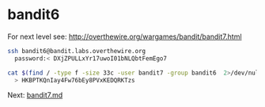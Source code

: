 bandit6
=======
For next level see: http://overthewire.org/wargames/bandit/bandit7.html

```bash
ssh bandit6@bandit.labs.overthewire.org
  password:< DXjZPULLxYr17uwoI01bNLQbtFemEgo7

cat $(find / -type f -size 33c -user bandit7 -group bandit6  2>/dev/null )
  > HKBPTKQnIay4Fw76bEy8PVxKEDQRKTzs

```
Next: [bandit7.md](bandit7.md)
